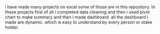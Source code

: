 i have made many projects on excel some of those are in this repository. In these projects first of all i completed data cleaning and then i used pivot chart to make summary and then i made dashboard. all the dashboard i made are dynamic. which is easy to understand by every person or stake holder.
